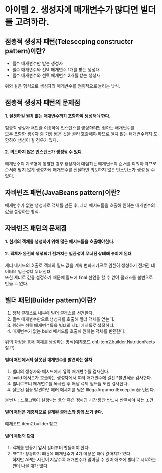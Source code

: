 # 아이템 2. 생성자에 매개변수가 많다면 빌더를 고려하라.
## 점층적 생성자 패턴(Telescoping constructor pattern)이란?
- 필수 매개변수만 받는 생성자
- 필수 매개변수와 선택 매개변수 1개를 받는 생성자
- 필수 매개변수와 선택 매개변수 2개를 받는 생성자

위와 같은 형식으로 생성자의 매개변수를 점층적으로 늘리는 방식.

## 점층적 생성자 패턴의 문제점
#### 1. 설정하길 원치 않는 매개변수까지 포함하여 생성해야 한다.
점층적 생성자 패턴을 이용하여 인스턴스를 생성하려면 원하는 매개변수를<br>모두 포함한 생성자 중 가장 짧은 것을
골라 호출해야 하므로 원치 않는 매개변수까지 포함하여 생성이 될 경우가 있다.
#### 2. 의도하지 않은 인스턴스가 생성될 수 있다.
매개변수의 자료형이 동일한 경우 생성자에 대입하는 매개변수의 순서를 외워야 하므로<br>
순서에 맞지 않게 생성자에 매개변수를 전달하면 의도하지 않은 인스턴스가 생성 될 수 있다.

## 자바빈즈 패턴(JavaBeans pattern)이란?
매개변수가 없는 생성자로 객체를 만든 후, 세터 메서드들을 호출해 원하는 매개변수의 값을 설정하는 방식. 

## 자바빈즈 패턴의 문제점
#### 1. 한개의 객체를 생성하기 위해 많은 메서드들을 호출해야한다.
#### 2. 객체가 완전히 생성되기 전까지는 일관성이 무너진 상태에 놓이게 된다.
세터 메서드의 호출로 객체의 필드 값을 계속 변화시키므로 완전히 생성하기 전까진 데이터의 일관성이 무너진다.<br> 
또한 세터로 값을 설정하기 때문에 필드에 final 선언을 할 수 없어 클래스를 불변으로 만들 수 없다.

## 빌더 패턴(Builder pattern)이란?
1. 정적 클래스로 내부에 빌더 클래스를 선언한다.
1. 필수 매개변수만으로 생성자를 호출해 빌더 객체를 얻는다.
1. 원하는 선택 매개변수들을 빌더의 세터 메서들로 설정한다.
1. 매개변수가 없는 build 메서드를 호출해 원하는 객체를 반환한다.

위의 과정을 통해 객체를 생성하는 방식(예제코드 ch1.item2.builder.NutritionFacts 참고)

#### 빌더 패턴에서의 잘못된 매개변수를 발견하는 절차
1. 빌더의 생성자와 메서드에서 입력 매개변수를 검사한다.
1. build 메서드가 호출하는 생성자에서 여러 매개변수에 걸친 *불변식을 검사한다.
1. 빌더로부터 매개변수를 복사한 후 해당 객체 필드들 또한 검사한다.
1. 잘못된 점을 발견하면 에러 메세지를 담은 IllegalArgumentException을 던진다.

불변식 : 프로그램이 실행되는 동안 혹은 정해진 기간 동안 반드시 반족해야 하는 조건.

#### 빌더 패턴은 계층적으로 설계된 클래스와 함께 쓰기 좋다.
예제코드 item2.builder 참고

#### 빌더 패턴의 단점
1. 객체를 만들기 앞서 빌더부터 만들어야 한다.
1. 코드가 장황하기 때문에 매개변수가 4개 이상은 돼야 값어치가 있다.<br>
   하지만 API는 시간이 지날수록 매개변수가 많아질 수 있어 애초에 빌더로 시작하는편이 나을 때가 많다.